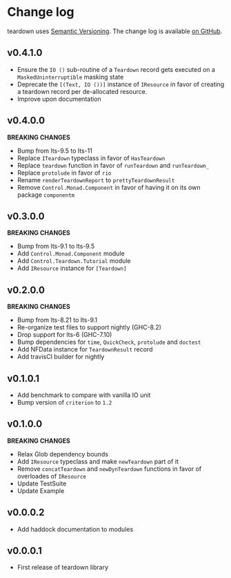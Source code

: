 Change log
==========

teardown uses [Semantic Versioning][1].
The change log is available [on GitHub][2].

[1]: http://semver.org/spec/v2.0.0.html
[2]: https://github.com/roman/Haskell-teardown/libraries/teardown/CHANGELOG.md

## v0.4.1.0

* Ensure the `IO ()` sub-routine of a `Teardown` record gets executed on a
  `MaskedUninterruptible` masking state
* Deprecate the `[(Text, IO ())]` instance of `IResource` in favor of creating a
  teardown record per de-allocated resource.
* Improve upon documentation

## v0.4.0.0

**BREAKING CHANGES**

* Bump from lts-9.5 to lts-11
* Replace `ITeardown` typeclass in favor of `HasTeardown`
* Replace `teardown` function in favor of `runTeardown` and `runTeardown_`
* Replace `protolude` in favor of `rio`
* Rename `renderTeardownReport` to `prettyTeardownResult`
* Remove `Control.Monad.Component` in favor of having it on its own package `componentm`

## v0.3.0.0

**BREAKING CHANGES**

* Bump from lts-9.1 to lts-9.5
* Add `Control.Monad.Component` module
* Add `Control.Teardown.Tutorial` module
* Add `IResource` instance for `[Teardown]`

## v0.2.0.0

**BREAKING CHANGES**

* Bump from lts-8.21 to lts-9.1
* Re-organize test files to support nightly (GHC-8.2)
* Drop support for lts-6 (GHC-7.10)
* Bump dependencies for `time`, `QuickCheck`, `protolude` and `doctest`
* Add NFData instance for `TeardownResult` record
* Add travisCI builder for nightly

## v0.1.0.1

* Add benchmark to compare with vanilla IO unit
* Bump version of `criterion` to `1.2`

## v0.1.0.0

**BREAKING CHANGES**

* Relax Glob dependency bounds
* Add `IResource` typeclass and make `newTeardown` part of it
* Remove `concatTeardown` and `newDynTeardown` functions in favor of
  overloades of `IResource`
* Update TestSuite
* Update Example

## v0.0.0.2

* Add haddock documentation to modules

## v0.0.0.1

* First release of teardown library
